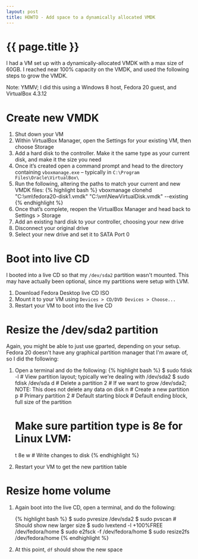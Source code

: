 ```yaml
---
layout: post
title: HOWTO - Add space to a dynamically allocated VMDK
---
```

<h1> {{ page.title }} </h1>

I had a VM set up with a dynamically-allocated VMDK with a max size of 60GB. I reached near 100% capacity on the VMDK,
and used the following steps to grow the VMDK.

Note: YMMV; I did this using a Windows 8 host, Fedora 20 guest, and VirtualBox 4.3.12

# Create new VMDK

<ol>
<li>Shut down your VM</li>
<li>Within VirtualBox Manager, open the Settings for your existing VM, then choose Storage</li>
<li>Add a hard disk to the controller. Make it the same type as your current disk, and make it the size you need</li>
<li>Once it’s created open a command prompt and head to the directory containing <code>vboxmanage.exe</code> – typically in <code>C:\Program Files\Oracle\VirtualBox\</code></li>
<li>Run the following, altering the paths to match your current and new VMDK files:
{% highlight bash %}
vboxmanage clonehd "C:\vm\fedora20-disk1.vmdk" "C:\vm\NewVirtualDisk.vmdk" --existing
{% endhighlight %}</li>
<li>Once that’s complete, reopen the VirtualBox Manager and head back to Settings > Storage</li>
<li>Add an existing hard disk to your controller, choosing your new drive</li>
<li>Disconnect your original drive</li>
<li>Select your new drive and set it to SATA Port 0</li>
</ol>

# Boot into live CD

I booted into a live CD so that my `/dev/sda2` partition wasn't mounted. This may have actually been optional, since
my partitions were setup with LVM.

1. Download Fedora Desktop live CD ISO
2. Mount it to your VM using `Devices > CD/DVD Devices > Choose...`
3. Restart your VM to boot into the live CD

# Resize the /dev/sda2 partition

Again, you might be able to just use gparted, depending on your setup. Fedora 20 doesn't have any graphical partition
manager that I'm aware of, so I did the following:

<ol>
<li>Open a terminal and do the following:
{% highlight bash %}
$ sudo fdisk -l # View partition layout; typically we're dealing with /dev/sda2
$ sudo fdisk /dev/sda
  d # Delete a partition
  2 # If we want to grow /dev/sda2; NOTE: This does not delete any data on disk
  n # Create a new partition
  p # Primary partition
  2
  <return> # Default starting block
  <return> # Default ending block, full size of the partition

  # Make sure partition type is 8e for Linux LVM:
  t
  8e
  w # Write changes to disk
{% endhighlight %}</li>
<li>Restart your VM to get the new partition table</li>
</ol>

# Resize home volume

<ol>
<li>Again boot into the live CD, open a terminal, and do the following:

{% highlight bash %}
$ sudo pvresize /dev/sda2
$ sudo pvscan # Should show new larger size
$ sudo lvextend -l +100%FREE /dev/fedora/home
$ sudo e2fsck -f /dev/fedora/home
$ sudo resize2fs /dev/fedora/home
{% endhighlight %}</li>

<li>At this point, <code>df</code> should show the new space</li>
</ol>
